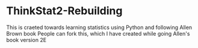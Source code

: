 # ThinkStat2-Rebuilding
This is craeted towards learning statistics using Python and following Allen Brown book
People can fork this, which I have created while going Allen's book version 2E
